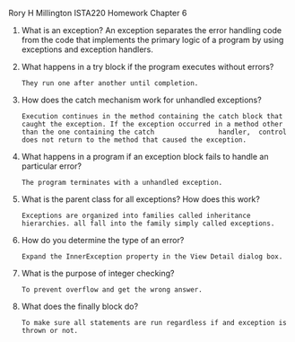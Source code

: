Rory H Millington ISTA220 Homework Chapter 6


1.	What is an exception?
        An exception separates the error handling code from the code that implements the primary logic of a program by using 
        exceptions and exception handlers.

2.	What happens in a try block if the program executes without errors?

        They run one after another until completion.

3.	How does the catch mechanism work for unhandled exceptions?

        Execution continues in the method containing the catch block that caught the exception. If the exception occurred in a method other than the one containing the catch                handler,  control does not return to the method that caused the exception. 

4.	What happens in a program if an exception block fails to handle an particular error?

        The program terminates with a unhandled exception.

5.	What is the parent class for all exceptions? How does this work?

        Exceptions are organized into families called inheritance hierarchies. all fall into the family simply called exceptions. 

6.	How do you determine the type of an error?

        Expand the InnerException property in the View Detail dialog box.

7.	What is the purpose of integer checking?

        To prevent overflow and get the wrong answer. 

8.	What does the finally block do?

        To make sure all statements are run regardless if and exception is thrown or not. 
